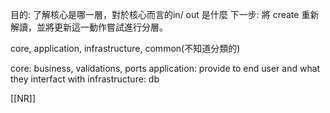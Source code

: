 目的: 了解核心是哪一層，對於核心而言的in/ out 是什麼
下一步: 將 create 重新解讀，並將更新這一動作嘗試進行分層。

core, application, infrastructure, common(不知道分類的)

core: business, validations, ports
application: provide to end user and what they interfact with 
infrastructure: db


[[NR]]